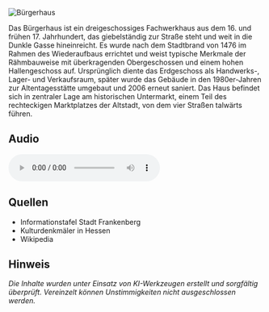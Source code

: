 ![Bürgerhaus](./images/frankenberg/p46.jpg)

Das Bürgerhaus ist ein dreigeschossiges Fachwerkhaus aus dem 16. und frühen 17. Jahrhundert, das giebelständig zur Straße steht und weit in die Dunkle Gasse hineinreicht. Es wurde nach dem Stadtbrand von 1476 im Rahmen des Wiederaufbaus errichtet und weist typische Merkmale der Rähmbauweise mit überkragenden Obergeschossen und einem hohen Hallengeschoss auf. Ursprünglich diente das Erdgeschoss als Handwerks-, Lager- und Verkaufsraum, später wurde das Gebäude in den 1980er-Jahren zur Altentagesstätte umgebaut und 2006 erneut saniert. Das Haus befindet sich in zentraler Lage am historischen Untermarkt, einem Teil des rechteckigen Marktplatzes der Altstadt, von dem vier Straßen talwärts führen.

## Audio

<audio controls class="full-width-audio">
  <source src="locales/frankenberg/de/p46.mp3" type="audio/mpeg">
  Dein Browser unterstützt kein Audioelement.
</audio>

## Quellen

- Informationstafel Stadt Frankenberg
- Kulturdenkmäler in Hessen
- Wikipedia

## Hinweis

_Die Inhalte wurden unter Einsatz von KI-Werkzeugen erstellt und sorgfältig überprüft. Vereinzelt können Unstimmigkeiten nicht ausgeschlossen werden._